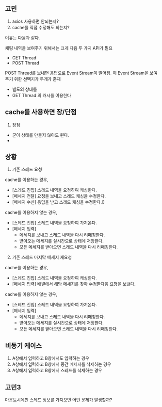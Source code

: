 ## 고민

1. axios 사용하면 안되는지?
2. cache를 직접 수정해도 되는지?

이유는 다음과 같다.

채팅 내역을 보여주기 위해서는 크게 다음 두 가지 API가 필요

- GET Thread
- POST Thread

POST Thread를 보내면 응답으로 Event Stream이 떨어짐. 이 Event Stream을 보여주기 위한 선택지가 두개가 존재

- 별도의 상태를
- GET Thread 의 캐시를 이용한다

## cache를 사용하면 장/단점

1. 장점

- 굳이 상태를 만들지 않아도 된다.
-

## 상황

1. 기존 스레드 요청

cache를 이용하는 경우,

- [스레드 진입] 스레드 내역을 요청하여 캐싱한다.
- [메세지 전달] 요청을 보내고 스레드 캐싱을 수정한다.
- [메세지 수신] 응답을 받고 스레드 캐싱을 수정한다.0

cache를 이용하지 않는 경우,

- [스레드 진입] 스레드 내역을 요청하여 가져온다.
- [메세지 입력]
  - 메세지를 보내고 스레드 내역을 다시 리패칭한다.
  - 받아오는 메세지를 실시간으로 상태에 저장한다.
  - 모든 메세지를 받아오면 스레드 내역을 다시 리패칭한다.

2. 기존 스레드 마지막 메세지 재요청

cache를 이용하는 경우,

- [스레드 진입] 스레드 내역을 요청하여 캐싱한다.
- [메세지 입력] 배열에서 해당 메세지를 찾아 수정한다음 요청을 보낸다.

cache를 이용하지 않는 경우,

- [스레드 진입] 스레드 내역을 요청하여 가져온다.
- [메세지 입력]
  - 메세지를 보내고 스레드 내역을 다시 리패칭한다.
  - 받아오는 메세지를 실시간으로 상태에 저장한다.
  - 모든 메세지를 받아오면 스레드 내역을 다시 리패칭한다.

## 비동기 케이스

1. A창에서 입력하고 B창에서도 입력하는 경우
2. A창에서 입력하고 B창에서 중간 메세지를 삭제하는 경우
3. A창에서 입력하고 B창에서 스레드를 삭제하는 경우

## 고민3

마운트시에만 스레드 정보를 가져오면 어떤 문제가 발생할까?
